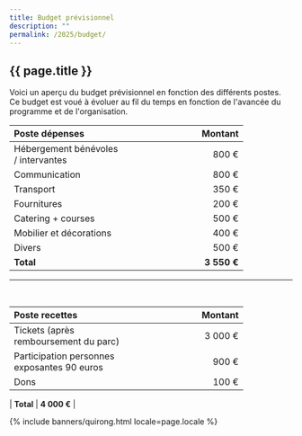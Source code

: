 ```yaml
---
title: Budget prévisionnel
description: ""
permalink: /2025/budget/
---
```

<style>
  th {
    width: 12em;
  }
</style>
<section class="section">
  <div class="wrapper" markdown="1">

# {{ page.title }}
    
Voici un aperçu du budget prévisionnel en fonction des différents postes. Ce budget est voué à évoluer au fil du temps en fonction de l'avancée du programme et de l'organisation.

| Poste dépenses                       | Montant       |
| :----------------------------------- | -----------:  |
| Hébergement bénévoles / intervantes  |       800 €   |
| Communication                        |       800 €   |
| Transport                            |       350 €   |
| Fournitures                          |       200 €   |
| Catering + courses                   |       500 €   |
| Mobilier et décorations              |       400 €   |
| Divers                               |       500 €   |
| **Total**                            | **3 550 €**   |

---

<br>

| Poste recettes                                    | Montant     |
| :------------------------------------------------ | ----------: |
| Tickets (après remboursement du parc)             |   3 000 €   |
| Participation personnes exposantes 90 euros       |     900 €   |
| Dons                                              |     100 €   |

| **Total**                                         | **4 000 €** |

  </div>
</section>

{% include banners/quirong.html locale=page.locale %}

